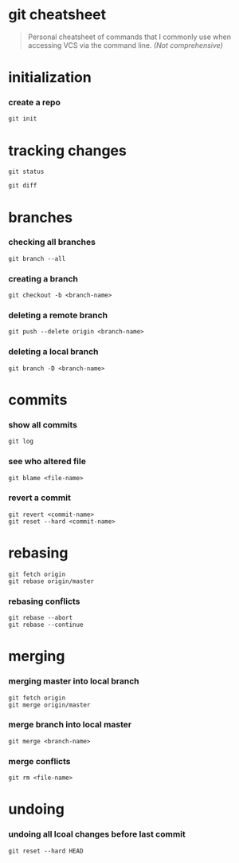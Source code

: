 # git cheatsheet
> Personal cheatsheet of commands that I commonly use when accessing VCS via the command line.
*(Not comprehensive)*

# initialization

### create a repo
```shell
git init
```
# tracking changes
```shell
git status
```
```shell
git diff
```
# branches

### checking all branches
```shell
git branch --all
```
### creating a branch
```shell
git checkout -b <branch-name>
```
### deleting a remote branch
```shell
git push --delete origin <branch-name>
```
### deleting a local branch
```shell
git branch -D <branch-name>
```

# commits

### show all commits
```shell
git log
```
### see who altered file
```shell
git blame <file-name>
```
### revert a commit
```shell
git revert <commit-name>
git reset --hard <commit-name>
```
# rebasing
```shell
git fetch origin
git rebase origin/master
```
### rebasing conflicts
```shell
git rebase --abort
git rebase --continue
```

# merging

### merging master into local branch
```shell
git fetch origin
git merge origin/master
```
### merge branch into local master
```shell
git merge <branch-name>
```
### merge conflicts
```shell
git rm <file-name>
```

# undoing

### undoing all lcoal changes before last commit
```shell
git reset --hard HEAD
```
